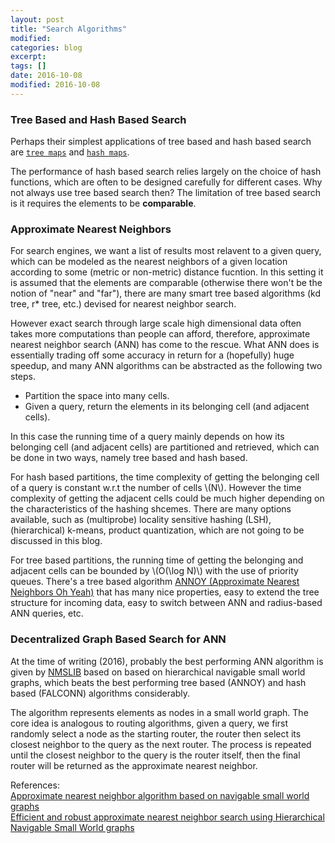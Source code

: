 ```yaml
---
layout: post
title: "Search Algorithms"
modified:
categories: blog
excerpt:
tags: []
date: 2016-10-08
modified: 2016-10-08
---
```


### Tree Based and Hash Based Search
Perhaps their simplest applications of tree based and hash based search are [`tree maps`](https://docs.oracle.com/javase/8/docs/api/java/util/TreeMap.html) and [`hash maps`](https://docs.oracle.com/javase/8/docs/api/java/util/HashMap.html).

The performance of hash based search relies largely on the choice of hash functions, which are often to be designed carefully for different cases. Why not always use tree based search then? The limitation of tree based search is it requires the elements to be **comparable**.

### Approximate Nearest Neighbors
For search engines, we want a list of results most relavent to a given query, which can be modeled as the nearest neighbors of a given location according to some (metric or non-metric) distance fucntion. In this setting it is assumed that the elements are comparable (otherwise there won't be the notion of "near" and "far"),  there are many smart tree based algorithms (kd tree, r\* tree, etc.) devised for nearest neighbor search. 

However exact search through large scale high dimensional data often takes more computations than people can afford, therefore, approximate nearest neighbor search (ANN) has come to the rescue. What ANN does is essentially trading off some accuracy in return for a (hopefully) huge speedup, and many ANN algorithms can be abstracted as the following two steps.

- Partition the space into many cells.
- Given a query, return the elements in its belonging cell (and adjacent cells).

In this case the running time of a query mainly depends on how its belonging cell (and adjacent cells) are partitioned and retrieved, which can be done in two ways, namely tree based and hash based.

For hash based partitions, the time complexity of getting the belonging cell of a query is constant w.r.t the number of cells \\(N\\). However the time complexity of getting the adjacent cells could be much higher depending on the characteristics of the hashing shcemes. There are many options available, such as (multiprobe) locality sensitive hashing (LSH), (hierarchical) k-means, product quantization, which are not going to be discussed in this blog.

For tree based partitions, the running time of getting the belonging and adjacent cells can be bounded by \\(O(\log N)\\) with the use of priority queues. There's a tree based algorithm [ANNOY (Approximate Nearest Neighbors Oh Yeah)](https://erikbern.com/2015/10/01/nearest-neighbors-and-vector-models-part-2-how-to-search-in-high-dimensional-spaces/) that has many nice properties, easy to extend the tree structure for incoming data, easy to switch between ANN and radius-based ANN queries, etc.

### Decentralized Graph Based Search for ANN
At the time of writing (2016), probably the best performing ANN algorithm is given by [NMSLIB](https://github.com/searchivarius/NMSLIB) based on based on hierarchical navigable small world graphs, which beats the best performing tree based (ANNOY) and hash based (FALCONN) algorithms considerably.

The algorithm represents elements as nodes in a small world graph. The core idea is analogous to routing algorithms, given a query, we first randomly select a node as the starting router, the router then select its closest neighbor to the query as the next router. The process is repeated until the closest neighbor to the query is the router itself, then the final router will be returned as the approximate nearest neighbor.

References:  
[Approximate nearest neighbor algorithm based on navigable small world graphs](https://www.hse.ru/pubs/share/direct/document/128296059)  
[Efficient and robust approximate nearest neighbor search using Hierarchical Navigable Small World graphs](https://arxiv.org/abs/1603.09320v1)
